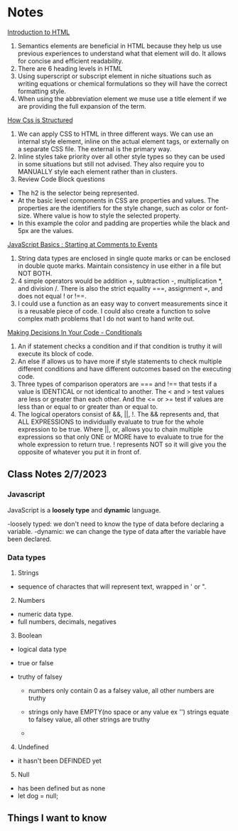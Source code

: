 # Notes
[Introduction to HTML](https://developer.mozilla.org/en-US/docs/Learn/HTML/Introduction_to_HTML)

1. Semantics elements are beneficial in HTML because they help us use previous experiences to understand what that element will do. It allows for concise and efficient readability.
2. There are 6 heading levels in HTML
3. Using superscript or subscript element in niche situations such as writing equations or chemical formulations so they will have the correct formatting style.
4. When using the abbreviation element we muse use a title element if we are providing the full expansion of the term.

[How Css is Structured](https://developer.mozilla.org/en-US/docs/Learn/CSS/First_steps/How_CSS_is_structured)

1. We can apply CSS to HTML in three different ways. We can use an internal style element, inline on the actual element tags, or externally on a separate CSS file.  The external is the primary way.
2. Inline styles take priority over all other style types so they can be used in some situations but still not advised.  They also require you to MANUALLY style each element rather than in clusters.
3. Review Code Block questions
  - The h2 is the selector being represented.
  - At the basic level components in CSS are properties and values.  The properties are the identifiers for the style change, such as color or font-size. Where value is how to style the selected property. 
  - In this example the color and padding are properties while the black and 5px are the values.

[JavaScript Basics : Starting at Comments to Events](https://developer.mozilla.org/en-US/docs/Learn/Getting_started_with_the_web/JavaScript_basics)

1. String data types are enclosed in single quote marks or can be enclosed in double quote marks. Maintain consistency in use either in a file but NOT BOTH.
2. 4 simple operators would be addition +, subtraction -, multiplication *, and division /.  There is also the strict equality ===, assignment =, and does not equal ! or !==.
3. I could use a function as an easy way to convert measurements since it is a reusable piece of code. I could also create a function to solve complex math problems that I do not want to hand write out.

[Making Decisions In Your Code - Conditionals](https://developer.mozilla.org/en-US/docs/Learn/JavaScript/Building_blocks/conditionals)

1. An if statement checks a condition and if that condition is truthy it will execute its block of code.
2. An else if allows us to have more if style statements to check multiple different conditions and have different outcomes based on the executing code.
3. Three types of comparison operators are === and !== that tests if a value is IDENTICAL or not identical to another. The < and > test values are less or greater than each other. And the <= or >= test if values are less than or equal to or greater than or equal to.
4. The logical operators consist of &&, ||, !. The && represents and, that ALL EXPRESSIONS to individually evaluate to true for the whole expression to be true.  Where ||, or, allows you to chain multiple expressions so that only ONE or MORE have to evaluate to true for the whole expression to return true. ! represents NOT so it will give you the opposite of whatever you put it in front of.


## Class Notes 2/7/2023

### Javascript

JavaScript is a **loosely type** and **dynamic** language.

-loosely typed: we don't need to know the type of data before declaring a variable.
-dynamic: we can change the type of data after the variable have been declared.

### Data types

1. Strings

- sequence of charactes that will represent text, wrapped in ' or ".

2. Numbers

- numeric data type.
- full numbers, decimals, negatives

3. Boolean

- logical data type
- true or false
- truthy of falsey

  - numbers only contain 0 as a falsey value, all other numbers are truthy

  - strings only have EMPTY(no space or any value ex '') strings equate to falsey value, all other strings are truthy

  - 

4. Undefined

- it hasn't been DEFINDED yet

5. Null

- has been defined but as none
- let dog = null;



## Things I want to know